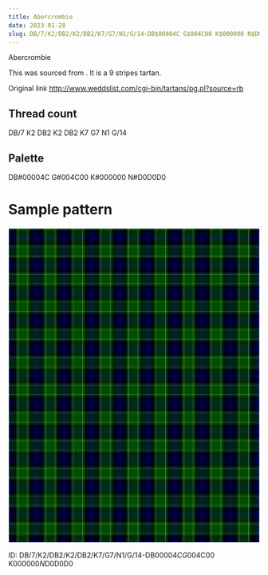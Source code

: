 ```yaml
---
title: Abercrombie
date: 2023-01-28
slug: DB/7/K2/DB2/K2/DB2/K7/G7/N1/G/14-DB$00004C G$004C00 K$000000 N$D0D0D0
---
```

Abercrombie

This was sourced from <no value>.  It is a 9 stripes tartan.

Original link http://www.weddslist.com/cgi-bin/tartans/pg.pl?source=rb

## Thread count
DB/7 K2 DB2 K2 DB2 K7 G7 N1 G/14

## Palette
DB#00004C G#004C00 K#000000 N#D0D0D0

# Sample pattern

![Tartan detail](tartan.png "DB/7 K2 DB2 K2 DB2 K7 G7 N1 G/14 tartan")

ID: DB/7/K2/DB2/K2/DB2/K7/G7/N1/G/14-DB$00004C G$004C00 K$000000 N$D0D0D0